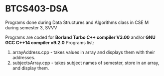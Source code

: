 # BTCS403-DSA
Programs done during Data Structures and Algorithms class in CSE M during semester 3, SVVV

Programs are coded for **Borland Turbo C++ compiler V3.00** and/or **GNU GCC C++14 compiler v9.2.0**
Programs list: 
1. arrayAddress.cpp - takes values in array and displays them with their addresses.
2. subjectsArray.cpp - takes subject names of semester, store in an array, and display them.
